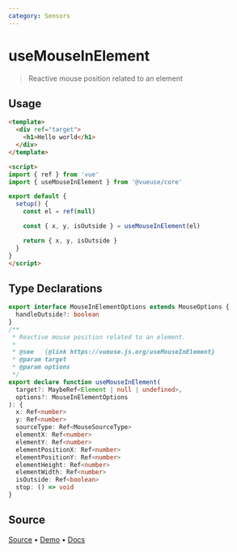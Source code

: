 ```yaml
---
category: Sensors
---
```


# useMouseInElement

> Reactive mouse position related to an element

## Usage

```html {15}
<template>
  <div ref="target">
    <h1>Hello world</h1>
  </div>
</template>

<script>
import { ref } from 'vue'
import { useMouseInElement } from '@vueuse/core'

export default {
  setup() {
    const el = ref(null)

    const { x, y, isOutside } = useMouseInElement(el)

    return { x, y, isOutside }
  }
}
</script>
```


<!--FOOTER_STARTS-->
## Type Declarations

```typescript
export interface MouseInElementOptions extends MouseOptions {
  handleOutside?: boolean
}
/**
 * Reactive mouse position related to an element.
 *
 * @see   {@link https://vueuse.js.org/useMouseInElement}
 * @param target
 * @param options
 */
export declare function useMouseInElement(
  target?: MaybeRef<Element | null | undefined>,
  options?: MouseInElementOptions
): {
  x: Ref<number>
  y: Ref<number>
  sourceType: Ref<MouseSourceType>
  elementX: Ref<number>
  elementY: Ref<number>
  elementPositionX: Ref<number>
  elementPositionY: Ref<number>
  elementHeight: Ref<number>
  elementWidth: Ref<number>
  isOutside: Ref<boolean>
  stop: () => void
}
```

## Source

[Source](https://github.com/vueuse/vueuse/blob/master/packages/core/useMouseInElement/index.ts) • [Demo](https://github.com/vueuse/vueuse/blob/master/packages/core/useMouseInElement/demo.vue) • [Docs](https://github.com/vueuse/vueuse/blob/master/packages/core/useMouseInElement/index.md)


<!--FOOTER_ENDS-->